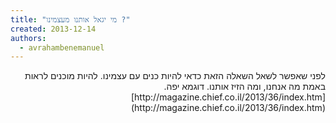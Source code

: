 ```yaml
---
title: "מי יגאל אותנו מעצמינו ?"
created: 2013-12-14
authors: 
  - avrahambenemanuel
---
```

<div dir="rtl">
לפני שאפשר לשאל השאלה הזאת כדאי להיות כנים עם עצמינו. להיות מוכנים לראות באמת מה אנחנו, ומה הזיז אותנו. דוגמא יפה. [http://magazine.chief.co.il/2013/36/index.htm](http://magazine.chief.co.il/2013/36/index.htm)
</div>